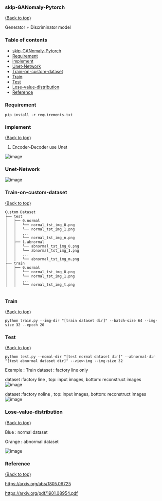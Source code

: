 ### skip-GANomaly-Pytorch
[(Back to top)](#table-of-contents)

Generator +  Discriminator model 


### Table of contents

<!-- After you have introduced your project, it is a good idea to add a **Table of contents** or **TOC** as **cool** people say it. This would make it easier for people to navigate through your README and find exactly what they are looking for.

Here is a sample TOC(*wow! such cool!*) that is actually the TOC for this README. -->

- [skip-GANomaly-Pytorch](#skip-GANomaly-Pytorch)
- [Requirement](#Requirement)
- [implement](#implement)
- [Unet-Network](#Unet-Network)
- [Train-on-custom-dataset](#Train-on-custom-dataset)
- [Train](#Train)
- [Test](#Test)
- [Lose-value-distribution](#Lose-value-distribution)
- [Reference](#Reference)
   
### Requirement
```
pip install -r requirements.txt
```

### implement 
[(Back to top)](#table-of-contents)

1. Encoder-Decoder use Unet

![image](https://user-images.githubusercontent.com/58428559/195968483-e7b102f1-6071-4e70-8f18-0c4b749eda30.png)


### Unet-Network
![image](https://user-images.githubusercontent.com/58428559/195968671-a287ecae-67b0-41e2-9bfc-7283014c8c3b.png)

### Train-on-custom-dataset
[(Back to top)](#table-of-contents)

```
Custom Dataset
├── test
│   ├── 0.normal
│   │   └── normal_tst_img_0.png
│   │   └── normal_tst_img_1.png
│   │   ...
│   │   └── normal_tst_img_n.png
│   ├── 1.abnormal
│   │   └── abnormal_tst_img_0.png
│   │   └── abnormal_tst_img_1.png
│   │   ...
│   │   └── abnormal_tst_img_m.png
├── train
│   ├── 0.normal
│   │   └── normal_tst_img_0.png
│   │   └── normal_tst_img_1.png
│   │   ...
│   │   └── normal_tst_img_t.png


```

### Train
[(Back to top)](#table-of-contents)
```
python train.py --img-dir "[train dataset dir]" --batch-size 64 --img-size 32 --epoch 20
```
### Test
[(Back to top)](#table-of-contents)
```
python test.py --nomal-dir "[test normal dataset dir]" --abnormal-dir "[test abnormal dataset dir]" --view-img --img-size 32
```
Example :
Train dataset : factory line only

dataset :factory line , top: input images, bottom: reconstruct images
![image](https://user-images.githubusercontent.com/58428559/187598220-20d1f113-4aba-4bee-bcf8-b8b3360315e2.png)

dataset :factory noline , top: input images, bottom: reconstruct images
![image](https://user-images.githubusercontent.com/58428559/187598232-9e673923-4d87-40f3-846c-622c041f697b.png)

### Lose-value-distribution
[(Back to top)](#table-of-contents)

Blue : normal dataset

Orange : abnormal dataset


![image](https://user-images.githubusercontent.com/58428559/187598474-7d529f1f-4687-4998-8429-466f1b1b9f8e.png)

### Reference 
[(Back to top)](#table-of-contents)

https://arxiv.org/abs/1805.06725

https://arxiv.org/pdf/1901.08954.pdf

